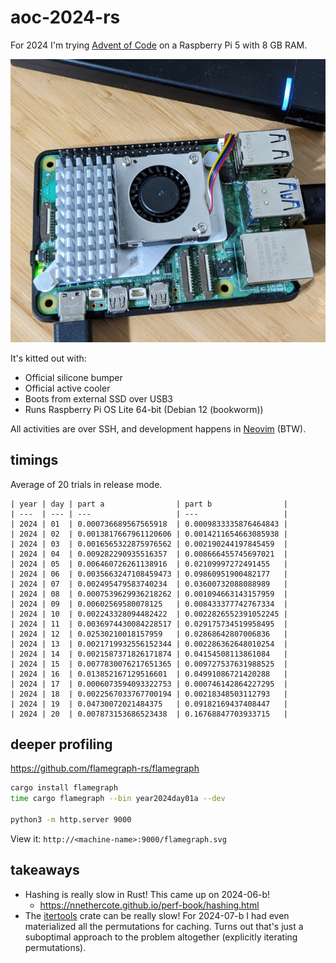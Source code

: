 # aoc-2024-rs

For 2024 I'm trying [Advent of Code](https://adventofcode.com/) on a Raspberry Pi 5 with 8 GB RAM.

![Raspberry Pi 5 with 8 GB RAM](docs/machine.jpg)

It's kitted out with:

* Official silicone bumper
* Official active cooler
* Boots from external SSD over USB3
* Runs Raspberry Pi OS Lite 64-bit (Debian 12 (bookworm))

All activities are over SSH, and development happens in [Neovim](https://neovim.io/) (BTW).

## timings

Average of 20 trials in release mode.

```
| year | day | part a                | part b                |
| ---  | --- | ---                   | ---                   |
| 2024 | 01  | 0.000736689567565918  | 0.0009833335876464843 |
| 2024 | 02  | 0.0013817667961120606 | 0.0014211654663085938 |
| 2024 | 03  | 0.0016565322875976562 | 0.002190244197845459  |
| 2024 | 04  | 0.009282290935516357  | 0.008666455745697021  |
| 2024 | 05  | 0.006460726261138916  | 0.02109997272491455   |
| 2024 | 06  | 0.0035663247108459473 | 0.09860951900482177   |
| 2024 | 07  | 0.002495479583740234  | 0.03600732088088989   |
| 2024 | 08  | 0.0007539629936218262 | 0.001094663143157959  |
| 2024 | 09  | 0.00602569580078125   | 0.008433377742767334  |
| 2024 | 10  | 0.002243328094482422  | 0.0022826552391052245 |
| 2024 | 11  | 0.0036974430084228517 | 0.029175734519958495  |
| 2024 | 12  | 0.02530210018157959   | 0.02868642807006836   |
| 2024 | 13  | 0.0021719932556152344 | 0.002286362648010254  |
| 2024 | 14  | 0.0021587371826171874 | 0.04154508113861084   |
| 2024 | 15  | 0.0077830076217651365 | 0.009727537631988525  |
| 2024 | 16  | 0.013852167129516601  | 0.04991086721420288   |
| 2024 | 17  | 0.0006073594093322753 | 0.000746142864227295  |
| 2024 | 18  | 0.0022567033767700194 | 0.00218348503112793   |
| 2024 | 19  | 0.04730072021484375   | 0.09182169437408447   |
| 2024 | 20  | 0.007873153686523438  | 0.16768847703933715   |
```

## deeper profiling

https://github.com/flamegraph-rs/flamegraph

```bash
cargo install flamegraph
time cargo flamegraph --bin year2024day01a --dev

python3 -m http.server 9000
```

View it: `http://<machine-name>:9000/flamegraph.svg`

## takeaways

* Hashing is really slow in Rust! This came up on 2024-06-b!
    * https://nnethercote.github.io/perf-book/hashing.html
* The [itertools](https://docs.rs/itertools/latest/itertools/) crate can be
  really slow! For 2024-07-b I had even materialized all the permutations for
  caching. Turns out that's just a suboptimal approach to the problem
  altogether (explicitly iterating permutations).



